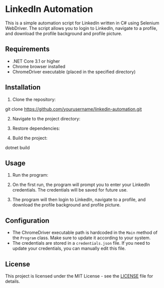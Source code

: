 # LinkedIn Automation

This is a simple automation script for LinkedIn written in C# using Selenium WebDriver. The script allows you to login to LinkedIn, navigate to a profile, and download the profile background and profile picture.

## Requirements

- .NET Core 3.1 or higher
- Chrome browser installed
- ChromeDriver executable (placed in the specified directory)

## Installation

1. Clone the repository:

git clone https://github.com/yourusername/linkedin-automation.git

2. Navigate to the project directory:


3. Restore dependencies:


4. Build the project:

dotnet build

## Usage

1. Run the program:


2. On the first run, the program will prompt you to enter your LinkedIn credentials. The credentials will be saved for future use.

3. The program will then login to LinkedIn, navigate to a profile, and download the profile background and profile picture.

## Configuration

- The ChromeDriver executable path is hardcoded in the `Main` method of the `Program` class. Make sure to update it according to your system.
- The credentials are stored in a `credentials.json` file. If you need to update your credentials, you can manually edit this file.

## License

This project is licensed under the MIT License - see the [LICENSE](LICENSE) file for details.
